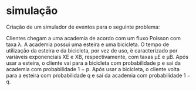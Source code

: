 # simulação

Criação de um simulador de eventos para o seguinte problema:

Clientes chegam a uma academia de acordo com um fluxo Poisson com taxa λ. A academia possui uma esteira e uma bicicleta. O tempo de utilização da esteira e da bicicleta, por vez de uso, ́e caracterizado por variáveis exponenciais XE e XB, respectivamente, com taxas μE e μB. Após usar a esteira, o cliente vai para a bicicleta com probabilidade p e sai da academia com probabilidade 1 − p. Após usar a bicicleta, o cliente volta para a esteira com probabilidade q e sai da academia com probabilidade 1 − q.
